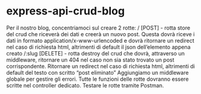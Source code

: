 # express-api-crud-blog

Per il nostro blog, concentriamoci sul creare 2 rotte:
/ [POST] - rotta store del crud che riceverà dei dati e creerà un nuovo post. Questa dovrà riceve i dati in formato application/x-www-urlencoded e dovrà ritornare un redirect nel caso di richiesta html, altrimenti di default il json dell’elemento appena creato
/:slug [DELETE] - rotta destroy del crud che dovrà, attraverso un middleware, ritornare un 404 nel caso non sia stato trovato un post corrispondente. Ritornare un redirect nel caso di richiesta html, altrimenti di default del testo con scritto “post eliminato”
Aggiungiamo un middleware globale per gestire gli errori.
Tutte le funzioni delle rotte dovranno essere scritte nel controller dedicato.
Testare le rotte tramite Postman.
